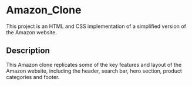 # Amazon_Clone

This project is an HTML and CSS implementation of a simplified version of the Amazon website.

## Description

This Amazon clone replicates some of the key features and layout of the Amazon website, including the header, search bar, hero section, product categories and footer.
